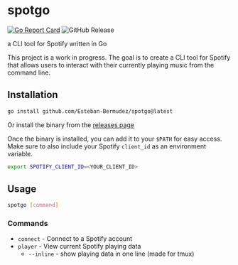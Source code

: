 # spotgo
[![Go Report Card](https://goreportcard.com/badge/github.com/Esteban-Bermudez/spotgo)](https://goreportcard.com/report/github.com/Esteban-Bermudez/spotgo)
![GitHub Release](https://img.shields.io/github/v/release/Esteban-Bermudez/spotgo)

a CLI tool for Spotify written in Go

This project is a work in progress. The goal is to create a CLI tool for Spotify that allows users to interact with their currently playing music from the command line.

## Installation
```bash
go install github.com/Esteban-Bermudez/spotgo@latest
```
Or install the binary from the [releases page](https://github.com/Esteban-Bermudez/spotgo/releases)

Once the binary is installed, you can add it to your `$PATH` for easy access.
Make sure to also include your Spotify `client_id` as an environment variable.
```bash
export SPOTIFY_CLIENT_ID=<YOUR_CLIENT_ID>
```

## Usage
```bash
spotgo [command]
```
### Commands
- `connect` - Connect to a Spotify account
- `player` - View current Spotify playing data
    - `--inline` - show playing data in one line (made for tmux)
